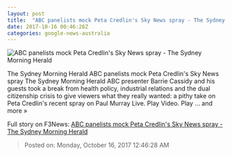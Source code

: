 ```yaml
---
layout: post
title:  "ABC panelists mock Peta Credlin's Sky News spray - The Sydney Morning Herald"
date: 2017-10-16 00:46:28Z
categories: google-news-australia
---
```


![ABC panelists mock Peta Credlin's Sky News spray - The Sydney Morning Herald](http://www.smh.com.au/content/dam/images/g/z/1/j/d/m/image.related.articleLeadwide.620x349.gz1je9.png/1508120266993.jpg)

The Sydney Morning Herald ABC panelists mock Peta Credlin's Sky News spray The Sydney Morning Herald ABC presenter Barrie Cassidy and his guests took a break from health policy, industrial relations and the dual citizenship crisis to give viewers what they really wanted: a pithy take on Peta Credlin's recent spray on Paul Murray Live. Play Video. Play ... and more »


Full story on F3News: [ABC panelists mock Peta Credlin's Sky News spray - The Sydney Morning Herald](http://www.f3nws.com/n/HRZXvG)

> Posted on: Monday, October 16, 2017 12:46:28 AM
